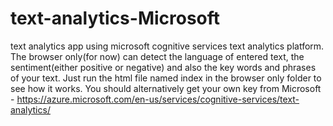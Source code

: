 # text-analytics-Microsoft
text analytics app using microsoft cognitive services text analytics platform. The browser only(for now) can detect the language of entered text, the sentiment(either positive or negative) and also the key words and phrases of your text. Just run the html file named index in the browser only folder to see how it works. You should alternatively get your own key from Microsoft - https://azure.microsoft.com/en-us/services/cognitive-services/text-analytics/

